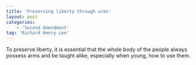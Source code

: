 ```yaml
---
title: 'Preserving liberty through arms'
layout: post
categories:
    - 'Second Amendment'
tag: 'Richard Henry Lee'
---
```


To preserve liberty, it is essential that the whole body of the people always possess arms and be taught alike, especially when young, how to use them.